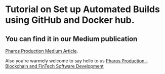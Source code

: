 # Tutorial on Set up Automated Builds using GitHub and Docker hub.

## You can find it in our Medium publication
[Pharos Production Medium Article](https://medium.com/pharos-production/set-up-automated-builds-using-github-and-docker-hub-12c3e0f18eba).

Also you're warmely welcome to say hello to us
[Pharos Production - Blockchain and FinTech Software Development](https://pharosproduction.com)